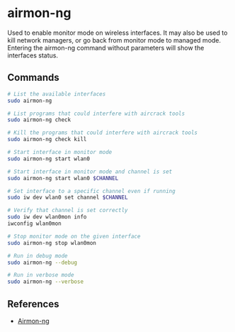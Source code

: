 # airmon-ng

Used to enable monitor mode on wireless interfaces. It may also be used to kill network managers, or go back from monitor mode to managed mode. Entering the airmon-ng command without parameters will show the interfaces status.

## Commands

```bash
# List the available interfaces
sudo airmon-ng

# List programs that could interfere with aircrack tools
sudo airmon-ng check

# Kill the programs that could interfere with aircrack tools
sudo airmon-ng check kill

# Start interface in monitor mode
sudo airmon-ng start wlan0

# Start interface in monitor mode and channel is set
sudo airmon-ng start wlan0 $CHANNEL

# Set interface to a specific channel even if running
sudo iw dev wlan0 set channel $CHANNEL

# Verify that channel is set correctly
sudo iw dev wlan0mon info
iwconfig wlan0mon

# Stop monitor mode on the given interface
sudo airmon-ng stop wlan0mon

# Run in debug mode
sudo airmon-ng --debug

# Run in verbose mode
sudo airmon-ng --verbose
```

## References

* [Airmon-ng](https://www.aircrack-ng.org/doku.php?id=airmon-ng)
